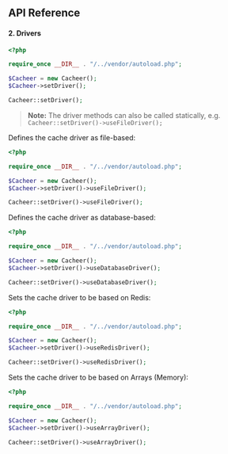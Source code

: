 ## API Reference

#### 2. **Drivers**

```php
<?php

require_once __DIR__ . "/../vendor/autoload.php"; 

$Cacheer = new Cacheer();
$Cacheer->setDriver();
```

```php
Cacheer::setDriver();
```

> **Note:** The driver methods can also be called statically, e.g. `Cacheer::setDriver()->useFileDriver();`

Defines the cache driver as file-based:
```php
<?php

require_once __DIR__ . "/../vendor/autoload.php"; 

$Cacheer = new Cacheer();
$Cacheer->setDriver()->useFileDriver();
```

```php
Cacheer::setDriver()->useFileDriver();
```

Defines the cache driver as database-based:
```php
<?php

require_once __DIR__ . "/../vendor/autoload.php"; 

$Cacheer = new Cacheer();
$Cacheer->setDriver()->useDatabaseDriver();
```

```php
Cacheer::setDriver()->useDatabaseDriver();
```

Sets the cache driver to be based on Redis:
```php
<?php

require_once __DIR__ . "/../vendor/autoload.php"; 

$Cacheer = new Cacheer();
$Cacheer->setDriver()->useRedisDriver();
```

```php
Cacheer::setDriver()->useRedisDriver();
```

Sets the cache driver to be based on Arrays (Memory):
```php
<?php

require_once __DIR__ . "/../vendor/autoload.php"; 

$Cacheer = new Cacheer();
$Cacheer->setDriver()->useArrayDriver();
```

```php
Cacheer::setDriver()->useArrayDriver();
```